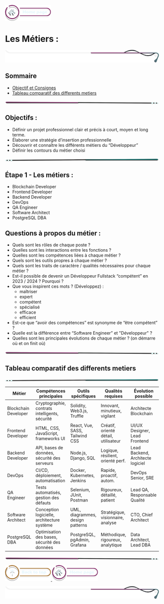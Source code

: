 <a href="../README.md">
  <img src="../assets/button/home_page.png" alt="Home page" style="width: 150px; height: auto;">
</a>

# Les Métiers :

![border](../assets/line/border_style_multi_r.png)

## Sommaire

- [Objectif et Consignes](#objectifs)
- [Tableau comparatif des differents metiers](#tableau-comparatif-des-differents-metiers)

![border](../assets/line/line_pink_point_l.png)

## Objectifs :

- Définir un projet professionnel clair et précis à court, moyen et long terme.
- Élaborer une stratégie d’insertion professionnelle
- Découvrir et connaître les différents métiers du “Développeur”
- Définir les contours du métier choisi

![border](../assets/line/line_teal_point_r.png)

## Étape 1 - Les métiers :

- Blockchain Developer
- Frontend Developer
- Backend Developer
- DevOps
- QA Engineer
- Software Architect
- PostgreSQL DBA

## Questions à propos du métier :

- Quels sont les rôles de chaque poste ?
- Quelles sont les interactions entre les fonctions ?
- Quelles sont les compétences liées à chaque métier ?
- Quels sont les outils propres à chaque métier ?
- Quels sont les traits de caractère / qualités nécessaires pour chaque métier ?
- Est-il possible de devenir un Développeur Fullstack “compétent” en 2023 / 2024 ? Pourquoi ?
- Que vous inspirent ces mots ? (Développez) :
  - maîtriser
  - expert
  - compétent
  - spécialisé
  - efficace
  - efficient
- Est-ce que “avoir des compétences” est synonyme de “être compétent” ?
- Quelle est la différence entre “Software Engineer” et "Développeur" ?
- Quelles sont les principales évolutions de chaque métier ? (on démarre où et on finit où)

![border](../assets/line/line_pink_point_l.png)

## Tableau comparatif des differents metiers

![border](../assets/line/line_teal_point_r.png)

| Métier               | Compétences principales                        | Outils spécifiques               | Qualités requises                    | Évolution possible                |
| -------------------- | ---------------------------------------------- | -------------------------------- | ------------------------------------ | --------------------------------- |
| Blockchain Developer | Cryptographie, contrats intelligents, sécurité | Solidity, Web3.js, Truffle       | Innovant, minutieux, vigilant        | Architecte Blockchain             |
| Frontend Developer   | HTML, CSS, JavaScript, frameworks UI           | React, Vue, SASS, Tailwind CSS   | Créatif, orienté détail, utilisateur | UI/UX Designer, Lead Frontend     |
| Backend Developer    | API, bases de données, sécurité des serveurs   | Node.js, Django, SQL             | Logique, résilient, orienté perf.    | Lead Backend, Architecte logiciel |
| DevOps               | CI/CD, déploiement, automatisation             | Docker, Kubernetes, Jenkins      | Rapide, proactif, autom.             | DevOps Senior, SRE                |
| QA Engineer          | Tests automatisés, gestion des défauts         | Selenium, JUnit, Postman         | Rigoureux, détaillé, patient         | Lead QA, Responsable Qualité      |
| Software Architect   | Conception logicielle, architecture système    | UML, diagrammes, design patterns | Stratégique, visionnaire, analyse    | CTO, Chief Architect              |
| PostgreSQL DBA       | Optimisation des bases, sécurité des données   | PostgreSQL, pgAdmin, Grafana     | Méthodique, rigoureux, analytique    | Data Architect, Lead DBA          |

![border](../assets/line/line_pink_point_l.png)

<a href="#sommaire">
  <img src="../assets/button/back_to_top.png" alt="Back to top" style="width: 150px; height: auto;">
</a>
<a href="../README.md">
  <img src="../assets/button/home_page.png" alt="Home page" style="width: 150px; height: auto;">
</a>

![border](../assets/line/border_style_multi_r.png)
